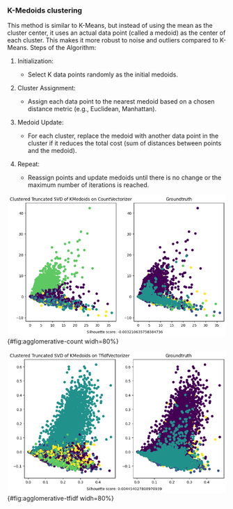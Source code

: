 ### K-Medoids clustering

This method is similar to K-Means, but instead of using the mean as the cluster center, it uses an actual data point (called a medoid) as the center of each cluster. This makes it more robust to noise and outliers compared to K-Means.
Steps of the Algorithm:

1. Initialization:
    - Select K data points randomly as the initial medoids.

2. Cluster Assignment:
    - Assign each data point to the nearest medoid based on a chosen distance metric (e.g., Euclidean, Manhattan).

3. Medoid Update:
    - For each cluster, replace the medoid with another data point in the cluster if it reduces the total cost (sum of distances between points and the medoid).

4. Repeat:
    - Reassign points and update medoids until there is no change or the maximum number of iterations is reached.

![](images/cluster_TruncatedSVD_KMedoids_CountVectorizer.png){#fig:agglomerative-count widh=80%}

![](images/cluster_TruncatedSVD_KMedoids_TfidfVectorizer.png){#fig:agglomerative-tfidf widh=80%}
